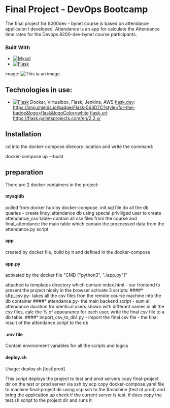 # Final Project - DevOps Bootcamp 

The final project for 8200dev - bynet course is based on attendance applicaion I developed.
Attendance is an app for calculate the Attendance time rates for the Devops 8200-dev-bynet course participants.

### Built With

- [![Mysql][mysql.dev]][mysql-url]
- [![Flask][flask.dev]][flask-url]

[mysql.dev]: https://encrypted-tbn0.gstatic.com/images?q=tbn:ANd9GcQ-X26-Y6XCd7mE8yEQlJfLuFVjf4qpU1FScA&usqp=CAU
[mysql-url]: https://www.mysql.com/

[flask.dev]: https://ih1.redbubble.net/image.2488655049.9084/st,small,75x75-pad,80x80,f8f8f8.jpg
[flask-url]: https://flask.palletsprojects.com/en/2.2.x/

image:
![This ia an image](https://github.com/linoyh/Final-project-8200dev-course/blob/main/screenshots/Attendance-inwin-browser.JPG)

## Technologies in use:
- [![Flask][flask.dev]][flask-url]
Docker, Virtualbox, Flask, Jenkins, AWS
[flask.dev]: https://img.shields.io/badge/Flask-563D7C?style=for-the-badge&logo=flask&logoColor=white
[flask-url]: https://flask.palletsprojects.com/en/2.2.x/

## Installation
cd into the docker-compose direcory location and write the command:

docker-compose up --build

## preparation

There are 2 docker containers in the project:
#### mysqldb 
pulled from docker hub by docker-compose.
init.sql file do all the db quaries - create linoy_attendance db
using special priviliged user to create attendance_csv table- contain all csv files from the course and final_attendance the main table which contain the proccessed data from the attendance.py script
#### app
created by docker file, build by it and defined in the docker-compose 
 
#### app.py
activated by the docker file "CMD ["python3", "./app.py"]"

attached to templates directory which contain index.html - our frontend to present the project nicely in the browser
activate 3 scripts:
####* sftp_csv.py- 
takes all the csv files fron the remote course machine into the db container
####* attendance.py-
the main backend script - sum all attendance duration for identical users shown with differant names in all the csv files, calc the % of appearance for each user, write the final csv file to a db table.
####* import_csv_to_db1.py - 
import the final csv file - the final result of the attendance script to the db


#### .env file
Contain  environment variables for all the scripts and logics 

#### deploy.sh 
Usage: deploy.sh [test|prod]

This script deploys the project to test and prod servers 
copy final-project dir on the test or prod server via ssh by scp
copy docker-compose.yaml file to machine final-project dir using scp
ssh to the $machine (test ot prod) and bring the application up
check if the current server is test. if does copy the test.sh script to the project dir and runs it
